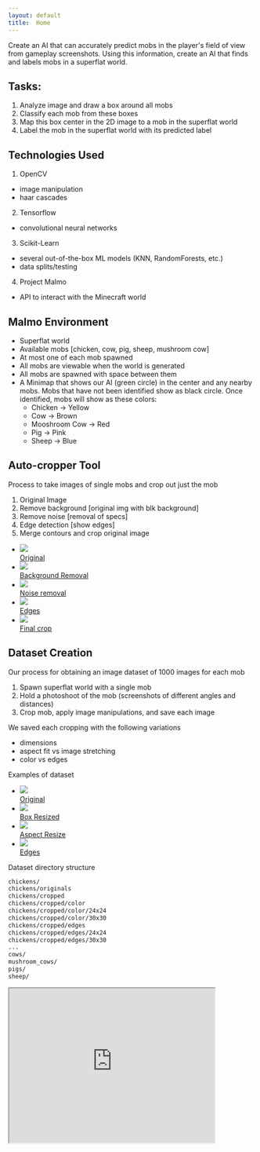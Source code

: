 ```yaml
---
layout: default
title:  Home
---
```


Create an AI that can accurately predict mobs in the player's field of view from gameplay screenshots. Using this information, create an AI that finds and labels mobs in a superflat world.

## Tasks:
1. Analyze image and draw a box around all mobs
2. Classify each mob from these boxes
3. Map this box center in the 2D image to a mob in the superflat world
4. Label the mob in the superflat world with its predicted label

## Technologies Used
1. OpenCV
  * image manipulation
  * haar cascades
2. Tensorflow
  * convolutional neural networks
3. Scikit-Learn
  * several out-of-the-box ML models (KNN, RandomForests, etc.)
  * data splits/testing
4. Project Malmo
  * API to interact with the Minecraft world

## Malmo Environment
* Superflat world
* Available mobs [chicken, cow, pig, sheep, mushroom cow]
* At most one of each mob spawned
* All mobs are viewable when the world is generated
* All mobs are spawned with space between them
* A Minimap that shows our AI (green circle) in the center and any nearby mobs. Mobs that have not been identified show as black circle. Once identified, mobs will show as these colors:
  * Chicken -> Yellow
  * Cow -> Brown
  * Mooshroom Cow -> Red
  * Pig -> Pink
  * Sheep -> Blue

## Auto-cropper Tool

Process to take images of single mobs and crop out just the mob
1. Original Image
2. Remove background [original img with blk background]
3. Remove noise [removal of specs]
4. Edge detection [show edges]
5. Merge contours and crop original image

<ul>
  <li>
    <a href="media/pig_original.png"><img src="media/pig_original.png"/><br>Original</a>
  </li>
  <li>
    <a href="media/pig_no_bg.png"><img src="media/pig_no_bg.png"/><br>Background Removal</a>
  </li>
  <li>
    <a href="media/pig_no_noise.png"><img src="media/pig_no_noise.png"/><br>Noise removal</a>
  </li>
  <li>
    <a href="media/pig_edges.png"><img src="media/pig_edges.png"/><br>Edges</a>
  </li>
  <li>
    <a href="media/pig_cropping.png"><img src="media/pig_cropping.png"/><br>Final crop</a>
  </li>
</ul>

## Dataset Creation

Our process for obtaining an image dataset of 1000 images for each mob
1. Spawn superflat world with a single mob
2. Hold a photoshoot of the mob (screenshots of different angles and distances)
3. Crop mob, apply image manipulations, and save each image

We saved each cropping with the following variations
* dimensions
* aspect fit vs image stretching
* color vs edges

Examples of dataset
<ul>
  <li>
    <a href="media/cow_original.jpg"><img src="media/cow_original.jpg"/><br>Original</a>
  </li>
  <li>
    <a href="media/cow_cropped.jpg"><img src="media/cow_cropped.jpg"/><br>Box Resized</a>
  </li>
  <li>
    <a href="media/cow_aspect.jpg"><img src="media/cow_aspect.jpg"/><br>Aspect Resize</a>
  </li>
  <li>
    <a href="media/cow_edges.jpg"><img src="media/cow_edges.jpg"/><br>Edges</a>
  </li>
</ul>

Dataset directory structure
```bash
chickens/
chickens/originals
chickens/cropped
chickens/cropped/color
chickens/cropped/color/24x24
chickens/cropped/color/30x30
chickens/cropped/edges
chickens/cropped/edges/24x24
chickens/cropped/edges/30x30
...
cows/
mushroom_cows/
pigs/
sheep/
```

<iframe width="420" height="315"
src="https://www.youtube.com/watch?v=zgWinAMEOzg&feature=youtu.be">
</iframe>